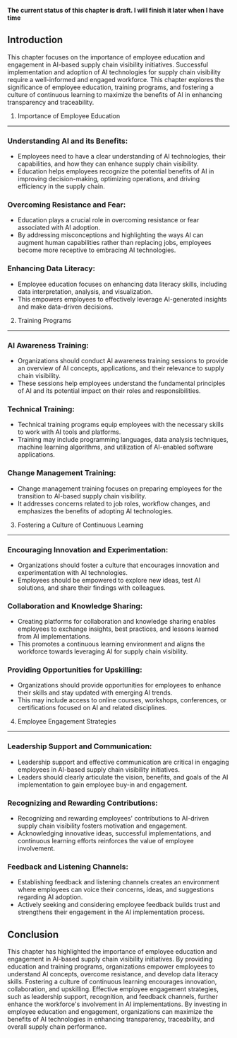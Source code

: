 **The current status of this chapter is draft. I will finish it later when I have time**

Introduction
------------

This chapter focuses on the importance of employee education and engagement in AI-based supply chain visibility initiatives. Successful implementation and adoption of AI technologies for supply chain visibility require a well-informed and engaged workforce. This chapter explores the significance of employee education, training programs, and fostering a culture of continuous learning to maximize the benefits of AI in enhancing transparency and traceability.

1. Importance of Employee Education
-----------------------------------

### Understanding AI and its Benefits:

* Employees need to have a clear understanding of AI technologies, their capabilities, and how they can enhance supply chain visibility.
* Education helps employees recognize the potential benefits of AI in improving decision-making, optimizing operations, and driving efficiency in the supply chain.

### Overcoming Resistance and Fear:

* Education plays a crucial role in overcoming resistance or fear associated with AI adoption.
* By addressing misconceptions and highlighting the ways AI can augment human capabilities rather than replacing jobs, employees become more receptive to embracing AI technologies.

### Enhancing Data Literacy:

* Employee education focuses on enhancing data literacy skills, including data interpretation, analysis, and visualization.
* This empowers employees to effectively leverage AI-generated insights and make data-driven decisions.

2. Training Programs
--------------------

### AI Awareness Training:

* Organizations should conduct AI awareness training sessions to provide an overview of AI concepts, applications, and their relevance to supply chain visibility.
* These sessions help employees understand the fundamental principles of AI and its potential impact on their roles and responsibilities.

### Technical Training:

* Technical training programs equip employees with the necessary skills to work with AI tools and platforms.
* Training may include programming languages, data analysis techniques, machine learning algorithms, and utilization of AI-enabled software applications.

### Change Management Training:

* Change management training focuses on preparing employees for the transition to AI-based supply chain visibility.
* It addresses concerns related to job roles, workflow changes, and emphasizes the benefits of adopting AI technologies.

3. Fostering a Culture of Continuous Learning
---------------------------------------------

### Encouraging Innovation and Experimentation:

* Organizations should foster a culture that encourages innovation and experimentation with AI technologies.
* Employees should be empowered to explore new ideas, test AI solutions, and share their findings with colleagues.

### Collaboration and Knowledge Sharing:

* Creating platforms for collaboration and knowledge sharing enables employees to exchange insights, best practices, and lessons learned from AI implementations.
* This promotes a continuous learning environment and aligns the workforce towards leveraging AI for supply chain visibility.

### Providing Opportunities for Upskilling:

* Organizations should provide opportunities for employees to enhance their skills and stay updated with emerging AI trends.
* This may include access to online courses, workshops, conferences, or certifications focused on AI and related disciplines.

4. Employee Engagement Strategies
---------------------------------

### Leadership Support and Communication:

* Leadership support and effective communication are critical in engaging employees in AI-based supply chain visibility initiatives.
* Leaders should clearly articulate the vision, benefits, and goals of the AI implementation to gain employee buy-in and engagement.

### Recognizing and Rewarding Contributions:

* Recognizing and rewarding employees' contributions to AI-driven supply chain visibility fosters motivation and engagement.
* Acknowledging innovative ideas, successful implementations, and continuous learning efforts reinforces the value of employee involvement.

### Feedback and Listening Channels:

* Establishing feedback and listening channels creates an environment where employees can voice their concerns, ideas, and suggestions regarding AI adoption.
* Actively seeking and considering employee feedback builds trust and strengthens their engagement in the AI implementation process.

Conclusion
----------

This chapter has highlighted the importance of employee education and engagement in AI-based supply chain visibility initiatives. By providing education and training programs, organizations empower employees to understand AI concepts, overcome resistance, and develop data literacy skills. Fostering a culture of continuous learning encourages innovation, collaboration, and upskilling. Effective employee engagement strategies, such as leadership support, recognition, and feedback channels, further enhance the workforce's involvement in AI implementations. By investing in employee education and engagement, organizations can maximize the benefits of AI technologies in enhancing transparency, traceability, and overall supply chain performance.
